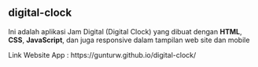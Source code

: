 ## digital-clock

<p>Ini adalah aplikasi Jam Digital (Digital Clock) yang dibuat dengan <strong>HTML</strong>, <strong>CSS</strong>, <strong>JavaScript</strong>, dan juga responsive dalam tampilan web site dan mobile</p>

<p>Link Website App : https://gunturw.github.io/digital-clock/</p> 

